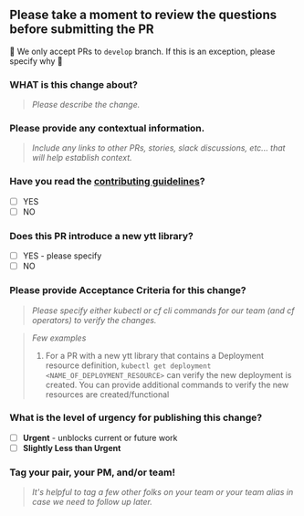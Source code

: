 ## Please take a moment to review the questions before submitting the PR

🚫 We only accept PRs to `develop` branch. If this is an exception, please specify why 🚫

### WHAT is this change about?

> _Please describe the change._

### Please provide any contextual information.

> _Include any links to other PRs, stories, slack discussions, etc... that will help establish context._

### Have you read the [contributing guidelines](https://github.com/cloudfoundry/cf-for-k8s/blob/develop/docs/contributing.md)?

- [ ] YES
- [ ] NO

### Does this PR introduce a new ytt library?

- [ ] YES - please specify
- [ ] NO

### Please provide Acceptance Criteria for this change?

> _Please specify either kubectl or cf cli commands for our team (and cf operators) to verify the changes._

> _Few examples_
> 1. For a PR with a new ytt library that contains a Deployment resource definition, `kubectl get deployment <NAME_OF_DEPLOYMENT_RESOURCE>` can verify the new deployment is created. You can provide additional commands to verify the new resources are created/functional

### What is the level of urgency for publishing this change?

- [ ] **Urgent** - unblocks current or future work
- [ ] **Slightly Less than Urgent**

### Tag your pair, your PM, and/or team!

> _It's helpful to tag a few other folks on your team or your team alias in case we need to follow up later._
